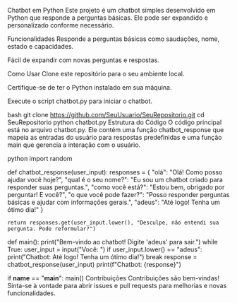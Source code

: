 Chatbot em Python
Este projeto é um chatbot simples desenvolvido em Python que responde a perguntas básicas. Ele pode ser expandido e personalizado conforme necessário.

Funcionalidades
Responde a perguntas básicas como saudações, nome, estado e capacidades.

Fácil de expandir com novas perguntas e respostas.

Como Usar
Clone este repositório para o seu ambiente local.

Certifique-se de ter o Python instalado em sua máquina.

Execute o script chatbot.py para iniciar o chatbot.

bash
git clone https://github.com/SeuUsuario/SeuRepositorio.git
cd SeuRepositorio
python chatbot.py
Estrutura do Código
O código principal está no arquivo chatbot.py. Ele contém uma função chatbot_response que mapeia as entradas do usuário para respostas predefinidas e uma função main que gerencia a interação com o usuário.

python
import random

def chatbot_response(user_input):
    responses = {
        "olá": "Olá! Como posso ajudar você hoje?",
        "qual é o seu nome?": "Eu sou um chatbot criado para responder suas perguntas.",
        "como você está?": "Estou bem, obrigado por perguntar! E você?",
        "o que você pode fazer?": "Posso responder perguntas básicas e ajudar com informações gerais.",
        "adeus": "Até logo! Tenha um ótimo dia!"
    }
    
    return responses.get(user_input.lower(), "Desculpe, não entendi sua pergunta. Pode reformular?")

def main():
    print("Bem-vindo ao chatbot! Digite 'adeus' para sair.")
    while True:
        user_input = input("Você: ")
        if user_input.lower() == "adeus":
            print("Chatbot: Até logo! Tenha um ótimo dia!")
            break
        response = chatbot_response(user_input)
        print(f"Chatbot: {response}")

if __name__ == "__main__":
    main()
Contribuições
Contribuições são bem-vindas! Sinta-se à vontade para abrir issues e pull requests para melhorias e novas funcionalidades.
